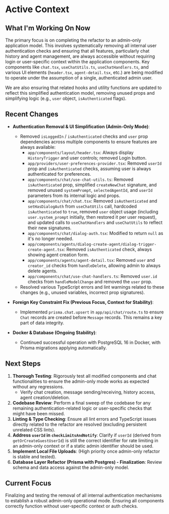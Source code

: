 # Active Context

## What I'm Working On Now

The primary focus is on completing the refactor to an admin-only application model. This involves systematically removing all internal user authentication checks and ensuring that all features, particularly chat history and agent management, are always accessible without requiring login or user-specific context within the application components. Key components like `chat.tsx`, `useChatUtils.ts`, `useChatHandlers.ts`, and various UI elements (`header.tsx`, `agent-detail.tsx`, etc.) are being modified to operate under the assumption of a single, authenticated admin user.

We are also ensuring that related hooks and utility functions are updated to reflect this simplified authentication model, removing unused props and simplifying logic (e.g., `user` object, `isAuthenticated` flags).

## Recent Changes

-   **Authentication Removal & UI Simplification (Admin-Only Mode)**:
    -   Removed `isLoggedIn` / `isAuthenticated` checks and `user` prop dependencies across multiple components to ensure features are always available:
        -   `app/components/layout/header.tsx`: Always display `HistoryTrigger` and user controls; removed Login button.
        -   `app/providers/user-preferences-provider.tsx`: Removed `userId` prop and `isAuthenticated` checks, assuming user is always authenticated for preferences.
        -   `app/components/chat/use-chat-utils.ts`: Removed `isAuthenticated` prop, simplified `createNewChat` signature, and removed unused `systemPrompt`, `selectedAgentId`, and `userId` parameters from its internal logic and props.
        -   `app/components/chat/chat.tsx`: Removed `isAuthenticated` and `setHasDialogAuth` from `useChatUtils` call, hardcoded `isAuthenticated` to `true`, removed `user` object usage (including `user.system_prompt` initially, then restored it per user request), and updated calls to `useChatHandlers` and `useChatUtils` to reflect their new signatures.
        -   `app/components/chat/dialog-auth.tsx`: Modified to return `null` as it's no longer needed.
        -   `app/components/agents/dialog-create-agent/dialog-trigger-create-agent.tsx`: Removed `isAuthenticated` check, always showing agent creation form.
        -   `app/components/agents/agent-detail.tsx`: Removed `user` and `creator_id` checks from `handleDelete`, allowing admin to always delete agents.
        -   `app/components/chat/use-chat-handlers.ts`: Removed `user.id` checks from `handleModelChange` and removed the `user` prop.
    -   Resolved various TypeScript errors and lint warnings related to these changes (e.g., unused variables, incorrect prop signatures).

-   **Foreign Key Constraint Fix (Previous Focus, Context for Stability)**:
    -   Implemented `prisma.chat.upsert` in `app/api/chat/route.ts` to ensure `Chat` records are created before `Message` records. This remains a key part of data integrity.

-   **Docker & Database (Ongoing Stability)**:
    -   Continued successful operation with PostgreSQL 16 in Docker, with Prisma migrations applying automatically.

## Next Steps

1.  **Thorough Testing**: Rigorously test all modified components and chat functionalities to ensure the admin-only mode works as expected without any regressions.
    *   Verify chat creation, message sending/receiving, history access, agent creation/deletion.
2.  **Codebase Review**: Perform a final sweep of the codebase for any remaining authentication-related logic or user-specific checks that might have been missed.
3.  **Linting & Type Checking**: Ensure all lint errors and TypeScript issues directly related to the refactor are resolved (excluding persistent unrelated CSS lints).
4.  **Address `userId` in `checkLimitsAndNotify`**: Clarify if `userId` (derived from `getOrCreateGuestUserId`) is still the correct identifier for rate limiting in an admin-only context or if a static admin identifier should be used.
5.  **Implement Local File Uploads**: (High priority once admin-only refactor is stable and tested).
6.  **Database Layer Refactor (Prisma with Postgres) - Finalization**: Review schema and data access against the admin-only model.

## Current Focus

Finalizing and testing the removal of all internal authentication mechanisms to establish a robust admin-only operational mode. Ensuring all components correctly function without user-specific context or auth checks.